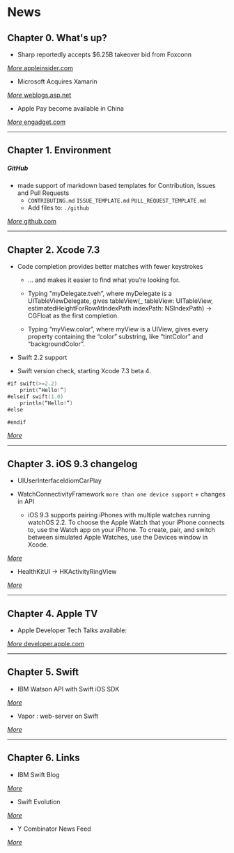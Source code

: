 News
====

## Chapter 0. What's up?

* Sharp reportedly accepts $6.25B takeover bid from Foxconn

[_More_ appleinsider.com](http://appleinsider.com/articles/16/02/24/sharp-reportedly-accepts-625b-foxconn-takeover-bid)


* Microsoft Acquires Xamarin 

[_More_ weblogs.asp.net](http://weblogs.asp.net/scottgu/welcoming-the-xamarin-team-to-microsoft)


* Apple Pay become available in China 

[_More_ engadget.com](http://www.engadget.com/2016/02/16/apple-pay-china-launch/)


***



## Chapter 1. Environment

##### GitHub 

* made support of markdown based templates for Contribution, Issues and Pull Requests 
	+ `CONTRIBUTING.md` `ISSUE_TEMPLATE.md` `PULL_REQUEST_TEMPLATE.md`
	+  Add files to: `./github`

[_More_ github.com](https://github.com/blog/2111-issue-and-pull-request-templates)

***



## Chapter 2. Xcode 7.3

* Code completion provides better matches with fewer keystrokes
	+ ... and makes it easier to find what you’re looking for.

	+ Typing "myDelegate.tveh”, where myDelegate is a UITableViewDelegate, gives tableView(_ tableView: UITableView, estimatedHeightForRowAtIndexPath indexPath: NSIndexPath) -> CGFloat as the first completion.

 	+ Typing “myView.color”, where myView is a UIView, gives every property containing the “color” substring, like “tintColor” and “backgroundColor”. 

* Swift 2.2 support 

* Swift version check, starting Xcode 7.3 beta 4.
```swift
#if swift(>=2.2)  
	print(“Hello!”) 
#elseif swift(1.0) 
	println(“Hello!”)  
#else

#endif
```

[_More_](http://adcdownload.apple.com/Developer_Tools/Xcode_7.3_beta_4/Xcode_7.3_beta_4_Release_Notes.pdf)

***



## Chapter 3. iOS 9.3 changelog

* UIUserInterfaceIdiomCarPlay


* WatchConnectivityFramework `more than one device support` + changes in API 
	
	+ iOS 9.3 supports pairing iPhones with multiple watches running watchOS 2.2. To choose the Apple Watch that your iPhone connects to, use the Watch app on your iPhone. To create, pair, and switch between simulated Apple Watches, use the Devices window in Xcode. 

[_More_](https://developer.apple.com/library/prerelease/ios/documentation/WatchConnectivity/Reference/WCSession_class/index.html#//apple_ref/doc/uid/TP40015237-CH1-SW56)


* HealthKitUI -> HKActivityRingView 

[_More_](https://developer.apple.com/library/prerelease/ios/documentation/HealthKitUI/Reference/HKActivityRingView_Class/index.html#//apple_ref/occ/cl/HKActivityRingView)

***


## Chapter 4. Apple TV

* Apple Developer Tech Talks available:

[_More_ developer.apple.com](https://developer.apple.com/videos/techtalks-apple-tv/)

***


## Chapter 5. Swift

* IBM Watson API with Swift iOS SDK 

[_More_](https://developer.ibm.com/swift/2015/12/18/introducing-the-new-watson-sdk-for-ios-beta/)


* Vapor : web-server on Swift 

[_More_](https://github.com/qutheory/vapor)

***


## Chapter 6. Links

* IBM Swift Blog 

[_More_](https://developer.ibm.com/swift)


* Swift Evolution 

[_More_](https://github.com/apple/swift-evolution)

* Y Combinator News Feed 

[_More_](https://news.ycombinator.com/news)






